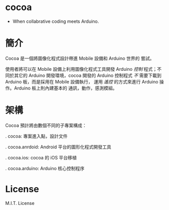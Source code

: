 # cocoa
  - When collabrative coding meets Arduino.

# 簡介

  Cocoa 是一個將圖像化程式設計帶進 Mobile 設備和 Arduino 世界的
  嘗試。

  使用者將可以在 Mobile 設備上利用圖像化程式工具開發 Arduino
  *控制* 程式；不同於其它的 Arduino 開發環境，cocoa 開發的 Arduino
  控制程式 *不* 需要下載到 Arduino 板，而是採用在 Mobile 設備執行，
  運用 *遙控* 的方式來進行 Arduino 操作。Arduino 板上則內建基本的
  通訊，動作，感測模組。

# 架構

  Cocoa 預計將由數個不同的子專案構成：

  . cocoa: 專案進入點，設計文件

  . cocoa.anrdoid: Android 平台的圖形化程式開發工具

  . cocoa.ios: cocoa 的 iOS 平台移植

  . cocoa.arduino: Arduino 核心控制程序

# License

  M.I.T. License
